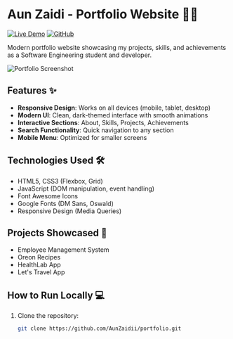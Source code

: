 # Aun Zaidi - Portfolio Website 👨‍💻

[![Live Demo](https://img.shields.io/badge/-Live%20Demo-brightgreen)](https://aunzaidi.me) 
[![GitHub](https://img.shields.io/badge/-GitHub-black?logo=github)](https://github.com/AunZaidii/portfolio)

Modern portfolio website showcasing my projects, skills, and achievements as a Software Engineering student and developer.

![Portfolio Screenshot](/Banners/1.png)

## Features ✨

- **Responsive Design**: Works on all devices (mobile, tablet, desktop)
- **Modern UI**: Clean, dark-themed interface with smooth animations
- **Interactive Sections**: About, Skills, Projects, Achievements
- **Search Functionality**: Quick navigation to any section
- **Mobile Menu**: Optimized for smaller screens

## Technologies Used 🛠️

- HTML5, CSS3 (Flexbox, Grid)
- JavaScript (DOM manipulation, event handling)
- Font Awesome Icons
- Google Fonts (DM Sans, Oswald)
- Responsive Design (Media Queries)

## Projects Showcased 🚀

- Employee Management System
- Oreon Recipes
- HealthLab App
- Let's Travel App

## How to Run Locally 💻

1. Clone the repository:
   ```bash
   git clone https://github.com/AunZaidii/portfolio.git

